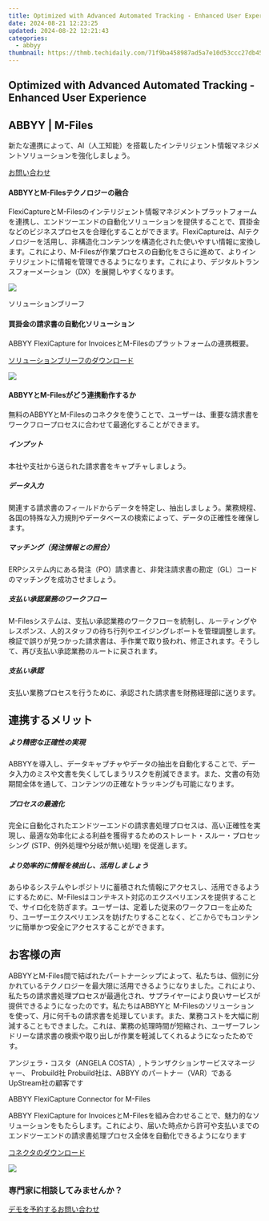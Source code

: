 ```yaml
---
title: Optimized with Advanced Automated Tracking - Enhanced User Experience
date: 2024-08-21 12:23:25
updated: 2024-08-22 12:21:43
categories:
  - abbyy
thumbnail: https://thmb.techidaily.com/71f9ba458987ad5a7e10d53ccc27db4550bc2d9a8583a7d8f8671b37d556003d.jpg
---
```


## Optimized with Advanced Automated Tracking - Enhanced User Experience

## 

## ABBYY | M-Files 

新たな連携によって、AI（人工知能）を搭載したインテリジェント情報マネジメントソリューションを強化しましょう。

[お問い合わせ](https://tools.techidaily.com/abbyy/products/)

#### ABBYYとM-Filesテクノロジーの融合 

FlexiCaptureとM-Filesのインテリジェント情報マネジメントプラットフォームを連携し、エンドツーエンドの自動化ソリューションを提供することで、買掛金などのビジネスプロセスを合理化することができます。FlexiCaptureは、AIテクノロジーを活用し、非構造化コンテンツを構造化された使いやすい情報に変換します。これにより、M-Filesが作業プロセスの自動化をさらに進めて、よりインテリジェントに情報を管理できるようになります。これにより、デジタルトランスフォーメーション（DX）を展開しやすくなります。

![](https://content.abbyy.com/-/media/project/abbyy/abbyy/products/vantage/vantage_overview_1.jpg?h=716&iar=0&w=1272)

ソリューションブリーフ 

#### 買掛金の請求書の自動化ソリューション 

ABBYY FlexiCapture for InvoicesとM-Filesのプラットフォームの連携概要。

[ソリューションブリーフのダウンロード](https://static3.abbyy.com/abbyycommedia/34365/solutionbrief-mfiles-abbyy-integrated-solutions-en.pdf)

![](https://content.abbyy.com/-/media/project/abbyy/abbyy/solutions/digital-document-archiving/drawer-image.jpg?h=392&iar=0&w=696)

#### ABBYYとM-Filesがどう連携動作するか 

無料のABBYYとM-Filesのコネクタを使うことで、ユーザーは、重要な請求書をワークフロープロセスに合わせて最適化することができます。

##### インプット 

本社や支社から送られた請求書をキャプチャしましょう。

##### データ入力 

関連する請求書のフィールドからデータを特定し、抽出しましょう。業務規程、各国の特殊な入力規則やデータベースの検索によって、データの正確性を確保します。

##### マッチング（発注情報との照合）

ERPシステム内にある発注（PO）請求書と、非発注請求書の勘定（GL）コードのマッチングを成功させましょう。

##### 支払い承認業務のワークフロー 

M-Filesシステムは、支払い承認業務のワークフローを統制し、ルーティングやレスポンス、人的スタッフの待ち行列やエイジングレポートを管理調整します。検証で誤りが見つかった請求書は、手作業で取り扱われ、修正されます。そうして、再び支払い承認業務のルートに戻されます。

##### 支払い承認

支払い業務プロセスを行うために、承認された請求書を財務経理部に送ります。

## 連携するメリット 

##### より精密な正確性の実現 

ABBYYを導入し、データキャプチャやデータの抽出を自動化することで、データ入力のミスや文書を失くしてしまうリスクを削減できます。また、文書の有効期間全体を通して、コンテンツの正確なトラッキングも可能になります。

##### プロセスの最適化 

完全に自動化されたエンドツーエンドの請求書処理プロセスは、高い正確性を実現し、最適な効率化による利益を獲得するためのストレート・スルー・プロセッシング (STP、例外処理や分岐が無い処理) を促進します。

##### より効率的に情報を検出し、活用しましょう 

あらゆるシステムやレポジトリに蓄積された情報にアクセスし、活用できるようにするために、M-Filesはコンテキスト対応のエクスペリエンスを提供することで、サイロ化を防ぎます。ユーザーは、定着した従来のワークフローを止めたり、ユーザーエクスペリエンスを妨げたりすることなく、どこからでもコンテンツに簡単かつ安全にアクセスすることができます。

## お客様の声 

ABBYYとM-Files間で結ばれたパートナーシップによって、私たちは、個別に分かれているテクノロジーを最大限に活用できるようになりました。これにより、私たちの請求書処理プロセスが最適化され、サプライヤーにより良いサービスが提供できるようになったのです。私たちはABBYYと M-Filesのソリューションを使って、月に何千もの請求書を処理しています。また、業務コストを大幅に削減することもできました。これは、業務の処理時間が短縮され、ユーザーフレンドリーな請求書の検索や取り出しが作業を軽減してくれるようになったためです。 

アンジェラ・コスタ（ANGELA COSTA）, トランザクションサービスマネージャー、 Probuild社 Probuild社は、ABBYY のパートナー（VAR）であるUpStream社の顧客です 

ABBYY FlexiCapture Connector for M-Files

ABBYY FlexiCapture for InvoicesとM-Filesを組み合わせることで、魅力的なソリューションをもたらします。これにより、届いた時点から許可や支払いまでのエンドツーエンドの請求書処理プロセス全体を自動化できるようになります

[コネクタのダウンロード](https://tools.techidaily.com/abbyy/products/)

![](https://content.abbyy.com/-/media/feature/basecomponents/clients/m-files.png?h=40&iar=0&w=120)

### 専門家に相談してみませんか？

[デモを予約する](https://tools.techidaily.com/abbyy/products/)[お問い合わせ](https://tools.techidaily.com/abbyy/products/)

<ins class="adsbygoogle"
     style="display:block"
     data-ad-format="autorelaxed"
     data-ad-client="ca-pub-7571918770474297"
     data-ad-slot="1223367746"></ins>



<ins class="adsbygoogle"
     style="display:block"
     data-ad-client="ca-pub-7571918770474297"
     data-ad-slot="8358498916"
     data-ad-format="auto"
     data-full-width-responsive="true"></ins>
